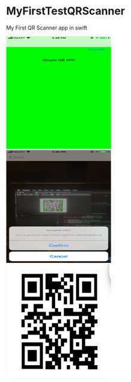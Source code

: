 # MyFirstTestQRScanner
My First QR Scanner app in swift




<img width="280" height="300" alt="5" src="https://raw.githubusercontent.com/ljbdelacruz/MyFirstTestQRScanner/master/QRCode/1.PNG">
<img width="280" height="300" alt="5" src="https://raw.githubusercontent.com/ljbdelacruz/MyFirstTestQRScanner/master/QRCode/2.PNG">
<img width="280" height="300" alt="5" src="https://raw.githubusercontent.com/ljbdelacruz/MyFirstTestQRScanner/master/QRCode/Screen%20Shot%202018-11-08%20at%204.59.35%20PM.png">


